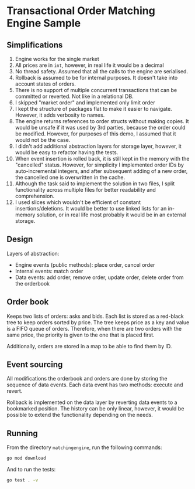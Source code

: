 # Transactional Order Matching Engine Sample
## Simplifications
1. Engine works for the single market
2. All prices are in `int`, however, in real life it would be a decimal
3. No thread safety. Assumed that all the calls to the engine are serialised.
4. Rollback is assumed to be for internal purposes. It doesn't take into account 
states of orders.
5. There is no support of multiple concurrent transactions that can be committed or reverted. 
Not like in a relational DB.
6. I skipped "market order" and implemented only limit order
7. I kept the structure of packages flat to make it easier to navigate. However, it adds
verbosity to names.
8. The engine returns references to order structs without making copies.  It would be unsafe if it was used by
3rd parties, because the order could be modified. However, for purposes of this demo, I assumed that 
it would not be the case. 
9. I didn't add additional abstraction layers for storage layer, however, it would be easy to refactor having the tests.
10. When event insertion is rolled back, it is still kept in the memory with the "cancelled" status. 
However, for simplicity I implemented order IDs by auto-incremental integers, and after subsequent adding of a new order,
the cancelled one is overwritten in the cache.
11. Although the task said to implement the solution in two files, I split functionality
across multiple files for better readability and comprehension.
12. I used slices which wouldn't be efficient of constant insertions/deletions.
It would be better to use linked lists for an in-memory solution, or in real life
most probably it would be in an external storage.

## Design
Layers of abstraction:
- Engine events (public methods): place order, cancel order
- Internal events: match order
- Data events: add order, remove order, update order, delete order from the orderbook

## Order book
Keeps two lists of orders: asks and bids.
Each list is stored as a red-black tree to keep orders sorted by price.
The tree keeps price as a key and value is a FIFO queue of orders. 
Therefore, when there are two orders with the same price, the priority is given to the one that is placed first.

Additionally, orders are stored in a map to be able to find them by ID. 

## Event sourcing
All modifications the orderbook and orders are done by storing the sequence of data events.
Each data event has two methods: execute and revert.

Rollback is implemented on the data layer by reverting data events to a bookmarked position.
The history can be only linear, however, it would be possible to extend the functionality depending on the needs.

## Running
From the directory `matchingengine`, run the following commands:
```sh
go mod download
```

And to run the tests:
```sh
go test . -v
```
